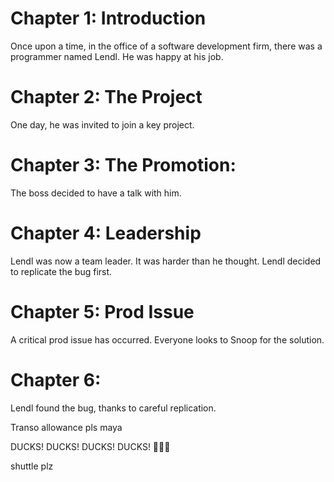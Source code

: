 # Chapter 1: Introduction

Once upon a time, in the office of a software development firm,
there was a programmer named Lendl.
He was happy at his job.

# Chapter 2: The Project

One day, he was invited to join a key project.

# Chapter 3: The Promotion:

The boss decided to have a talk with him.

# Chapter 4: Leadership

Lendl was now a team leader. It was harder than he thought. Lendl
decided to replicate the bug first.

# Chapter 5: Prod Issue

A critical prod issue has occurred. Everyone looks to Snoop for the solution.

# Chapter 6:

Lendl found the bug, thanks to careful replication.

Transo allowance pls maya

DUCKS! DUCKS! DUCKS! DUCKS! 🐥🐥🐥

shuttle plz
